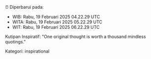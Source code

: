 ⏰ Diperbarui pada:
- WIB: Rabu, 19 Februari 2025 04.22.29 UTC
- WITA: Rabu, 19 Februari 2025 05.22.29 UTC
- WIT: Rabu, 19 Februari 2025 06.22.29 UTC

Kutipan Inspiratif:
"One original thought is worth a thousand mindless quotings."


Kategori: inspirational

